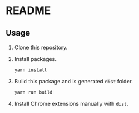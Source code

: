 # README

## Usage

1. Clone this repository.

1. Install packages.

    ```shell
    yarn install
    ```

1. Build this package and is generated `dist` folder.

    ```shell
    yarn run build
    ```

1. Install Chrome extensions manually with `dist`.
